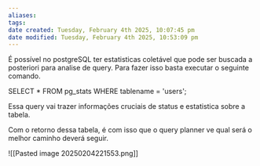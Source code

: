```yaml
---
aliases: 
tags: 
date created: Tuesday, February 4th 2025, 10:07:45 pm
date modified: Tuesday, February 4th 2025, 10:53:09 pm
---
```

É possível no postgreSQL ter estatisticas coletável que pode ser buscada a posteriori para analise de query. Para fazer isso basta executar o seguinte comando.

SELECT *
FROM pg_stats
WHERE tablename = 'users';

Essa query vai trazer informações cruciais de status e estatistica sobre a tabela.

Com o retorno dessa tabela, é com isso que o query planner ve qual será o melhor caminho deverá seguir.

![[Pasted image 20250204221553.png]]